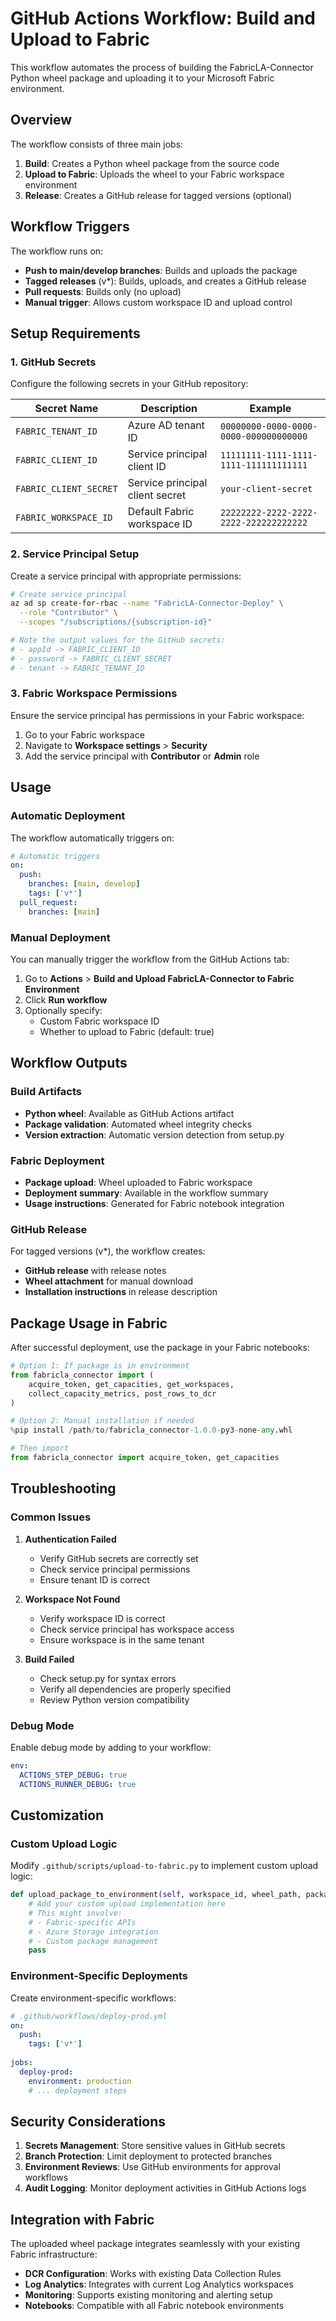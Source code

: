# GitHub Actions Workflow: Build and Upload to Fabric

This workflow automates the process of building the FabricLA-Connector Python wheel package and uploading it to your Microsoft Fabric environment.

## Overview

The workflow consists of three main jobs:

1. **Build**: Creates a Python wheel package from the source code
2. **Upload to Fabric**: Uploads the wheel to your Fabric workspace environment
3. **Release**: Creates a GitHub release for tagged versions (optional)

## Workflow Triggers

The workflow runs on:

- **Push to main/develop branches**: Builds and uploads the package
- **Tagged releases** (v*): Builds, uploads, and creates a GitHub release
- **Pull requests**: Builds only (no upload)
- **Manual trigger**: Allows custom workspace ID and upload control

## Setup Requirements

### 1. GitHub Secrets

Configure the following secrets in your GitHub repository:

| Secret Name | Description | Example |
|-------------|-------------|---------|
| `FABRIC_TENANT_ID` | Azure AD tenant ID | `00000000-0000-0000-0000-000000000000` |
| `FABRIC_CLIENT_ID` | Service principal client ID | `11111111-1111-1111-1111-111111111111` |
| `FABRIC_CLIENT_SECRET` | Service principal client secret | `your-client-secret` |
| `FABRIC_WORKSPACE_ID` | Default Fabric workspace ID | `22222222-2222-2222-2222-222222222222` |

### 2. Service Principal Setup

Create a service principal with appropriate permissions:

```bash
# Create service principal
az ad sp create-for-rbac --name "FabricLA-Connector-Deploy" \
  --role "Contributor" \
  --scopes "/subscriptions/{subscription-id}"

# Note the output values for the GitHub secrets:
# - appId -> FABRIC_CLIENT_ID
# - password -> FABRIC_CLIENT_SECRET  
# - tenant -> FABRIC_TENANT_ID
```

### 3. Fabric Workspace Permissions

Ensure the service principal has permissions in your Fabric workspace:

1. Go to your Fabric workspace
2. Navigate to **Workspace settings** > **Security**
3. Add the service principal with **Contributor** or **Admin** role

## Usage

### Automatic Deployment

The workflow automatically triggers on:

```yaml
# Automatic triggers
on:
  push:
    branches: [main, develop]
    tags: ['v*']
  pull_request:
    branches: [main]
```

### Manual Deployment

You can manually trigger the workflow from the GitHub Actions tab:

1. Go to **Actions** > **Build and Upload FabricLA-Connector to Fabric Environment**
2. Click **Run workflow**
3. Optionally specify:
   - Custom Fabric workspace ID
   - Whether to upload to Fabric (default: true)

## Workflow Outputs

### Build Artifacts

- **Python wheel**: Available as GitHub Actions artifact
- **Package validation**: Automated wheel integrity checks
- **Version extraction**: Automatic version detection from setup.py

### Fabric Deployment

- **Package upload**: Wheel uploaded to Fabric workspace
- **Deployment summary**: Available in the workflow summary
- **Usage instructions**: Generated for Fabric notebook integration

### GitHub Release

For tagged versions (v*), the workflow creates:

- **GitHub release** with release notes
- **Wheel attachment** for manual download
- **Installation instructions** in release description

## Package Usage in Fabric

After successful deployment, use the package in your Fabric notebooks:

```python
# Option 1: If package is in environment
from fabricla_connector import (
    acquire_token, get_capacities, get_workspaces,
    collect_capacity_metrics, post_rows_to_dcr
)

# Option 2: Manual installation if needed
%pip install /path/to/fabricla_connector-1.0.0-py3-none-any.whl

# Then import
from fabricla_connector import acquire_token, get_capacities
```

## Troubleshooting

### Common Issues

1. **Authentication Failed**
   - Verify GitHub secrets are correctly set
   - Check service principal permissions
   - Ensure tenant ID is correct

2. **Workspace Not Found**
   - Verify workspace ID is correct
   - Check service principal has workspace access
   - Ensure workspace is in the same tenant

3. **Build Failed**
   - Check setup.py for syntax errors
   - Verify all dependencies are properly specified
   - Review Python version compatibility

### Debug Mode

Enable debug mode by adding to your workflow:

```yaml
env:
  ACTIONS_STEP_DEBUG: true
  ACTIONS_RUNNER_DEBUG: true
```

## Customization

### Custom Upload Logic

Modify `.github/scripts/upload-to-fabric.py` to implement custom upload logic:

```python
def upload_package_to_environment(self, workspace_id, wheel_path, package_name, version):
    # Add your custom upload implementation here
    # This might involve:
    # - Fabric-specific APIs
    # - Azure Storage integration
    # - Custom package management
    pass
```

### Environment-Specific Deployments

Create environment-specific workflows:

```yaml
# .github/workflows/deploy-prod.yml
on:
  push:
    tags: ['v*']
    
jobs:
  deploy-prod:
    environment: production
    # ... deployment steps
```

## Security Considerations

1. **Secrets Management**: Store sensitive values in GitHub secrets
2. **Branch Protection**: Limit deployment to protected branches
3. **Environment Reviews**: Use GitHub environments for approval workflows
4. **Audit Logging**: Monitor deployment activities in GitHub Actions logs

## Integration with Fabric

The uploaded wheel package integrates seamlessly with your existing Fabric infrastructure:

- **DCR Configuration**: Works with existing Data Collection Rules
- **Log Analytics**: Integrates with current Log Analytics workspaces  
- **Monitoring**: Supports existing monitoring and alerting setup
- **Notebooks**: Compatible with all Fabric notebook environments